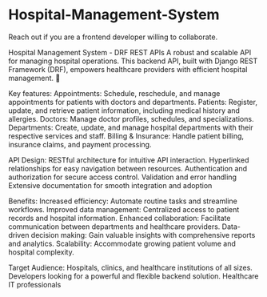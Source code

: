 # Hospital-Management-System

Reach out if you are a frontend developer willing to collaborate.

Hospital Management System - DRF REST APIs A robust and scalable API for managing hospital operations. 
This backend API, built with Django REST Framework (DRF), empowers healthcare providers with efficient hospital management. 🚀


Key features:
Appointments: Schedule, reschedule, and manage appointments for patients with doctors and departments.
Patients: Register, update, and retrieve patient information, including medical history and allergies.
Doctors: Manage doctor profiles, schedules, and specializations.
Departments: Create, update, and manage hospital departments with their respective services and staff.
Billing & Insurance: Handle patient billing, insurance claims, and payment processing.


API Design:
RESTful architecture for intuitive API interaction.
Hyperlinked relationships for easy navigation between resources.
Authentication and authorization for secure access control.
Validation and error handling 
Extensive documentation for smooth integration and adoption


Benefits:
Increased efficiency: Automate routine tasks and streamline workflows.
Improved data management: Centralized access to patient records and hospital information.
Enhanced collaboration: Facilitate communication between departments and healthcare providers.
Data-driven decision making: Gain valuable insights with comprehensive reports and analytics.
Scalability: Accommodate growing patient volume and hospital complexity.


Target Audience:
Hospitals, clinics, and healthcare institutions of all sizes.
Developers looking for a powerful and flexible backend solution.
Healthcare IT professionals
